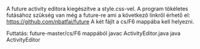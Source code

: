 A future activity editora kiegészítve a style.css-vel.
A program tökéletes futásához szükség van még a future-re ami a következő linkről érhető el: 
https://github.com/nbatfai/future
A két fájlt a cs/F6 mappába kell helyezni.

Futtatás: future-master/cs/F6 mappából
javac ActivityEditor.java
java ActivityEditor
